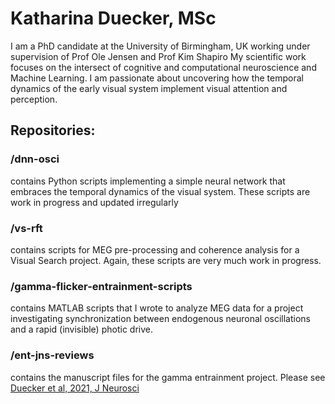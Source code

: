 # Katharina Duecker, MSc

I am a PhD candidate at the University of Birmingham, UK working under supervision of Prof Ole Jensen and Prof Kim Shapiro
My scientific work focuses on the intersect of cognitive and computational neuroscience and Machine Learning. 
I am passionate about uncovering how the temporal dynamics of the early visual system implement visual attention and perception.


## Repositories:

### /dnn-osci 
contains Python scripts implementing a simple neural network that embraces the temporal dynamics of the visual system. These scripts are work in progress and updated irregularly

### /vs-rft
contains scripts for MEG pre-processing and coherence analysis for a Visual Search project. Again, these scripts are very much work in progress.

### /gamma-flicker-entrainment-scripts 
contains MATLAB scripts that I wrote to analyze MEG data for a project investigating synchronization between endogenous neuronal oscillations and a rapid (invisible) photic drive. 
### /ent-jns-reviews 
contains the manuscript files for the gamma entrainment project. Please see [Duecker et al, 2021, J Neurosci](https://www.jneurosci.org/content/41/31/6684)

